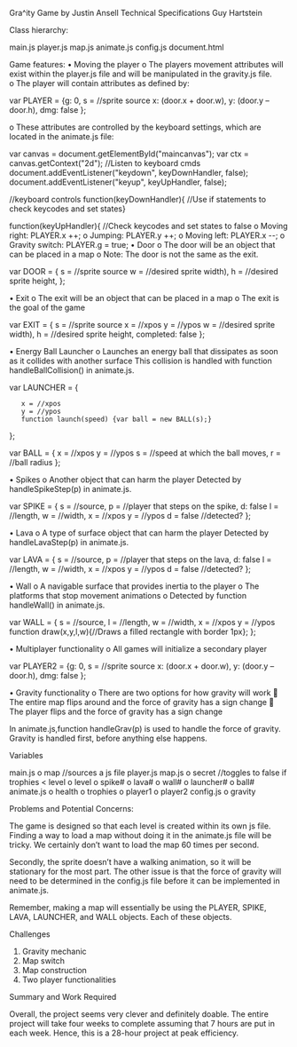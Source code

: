 Gra^ity Game by Justin Ansell
Technical Specifications
Guy Hartstein

Class hierarchy:  

main.js
player.js
map.js
animate.js 
config.js 
document.html

Game features:
•	Moving the player
  o	The players movement attributes will exist within the player.js file and will be manipulated in the gravity.js file.  
  o	The player will contain attributes as defined by:

var PLAYER = {g: 0, 
       s = //sprite source
       x: (door.x + door.w), 
       y: (door.y – door.h), 
       dmg: false
};

  o	 These attributes are controlled by the keyboard settings, which are located in the animate.js file:

var canvas = document.getElementById("maincanvas");
var ctx = canvas.getContext("2d");
//Listen to keyboard cmds
document.addEventListener("keydown", keyDownHandler, false);
document.addEventListener("keyup", keyUpHandler, false);

//keyboard controls
function(keyDownHandler){ //Use if statements to check keycodes and set states}

function(keyUpHandler){ //Check keycodes and set states to false
  o	Moving right: PLAYER.x ++; 
  o	Jumping: PLAYER.y ++;
  o	Moving left: PLAYER.x --;
  o	Gravity switch: PLAYER.g = true;
•	Door
  o	The door will be an object that can be placed in a map
  o	Note:  The door is not the same as the exit.

var DOOR = {
       s = //sprite source
       w = //desired sprite width), 
       h = //desired sprite height, 
};

•	Exit
  o	The exit will be an object that can be placed in a map
  o	The exit is the goal of the game

var EXIT = {
       s = //sprite source
       x = //xpos
       y = //ypos
       w = //desired sprite width), 
       h = //desired sprite height, 
       completed: false
};

•	Energy Ball Launcher
  o	Launches an energy ball that dissipates as soon as it collides with another surface
  This collision is handled with function handleBallCollision() in animate.js.

var LAUNCHER = {

       x = //xpos
       y = //ypos
       function launch(speed) {var ball = new BALL(s);}
};

var BALL = {
       x = //xpos
       y = //ypos
       s = //speed at which the ball moves, 
       r = //ball radius
};

•	Spikes
  o	Another object that can harm the player
  Detected by handleSpikeStep(p) in animate.js.

var SPIKE = {
       s = //source, p = //player that steps on the spike, d: false 
       l = //length,
       w = //width,
       x = //xpos
       y = //ypos
       d = false //detected?
};

•	Lava
  o	A type of surface object that can harm the player
  Detected by handleLavaStep(p) in animate.js.

var LAVA = {
       s = //source, p = //player that steps on the lava, d: false 
       l = //length,
       w = //width,
       x = //xpos
       y = //ypos
       d = false //detected?
 };

•	Wall
  o	A navigable surface that provides inertia to the player
  o	The platforms that stop movement animations
  o	Detected by function handleWall() in animate.js.

var WALL = {
       s = //source, 
       l = //length,
       w = //width,
       x = //xpos
       y = //ypos
       function draw(x,y,l,w){//Draws a filled rectangle with border 1px};
};

•	Multiplayer functionality
  o	All games will initialize a secondary player

var PLAYER2 = {g: 0, 
       s = //sprite source
       x: (door.x + door.w), 
       y: (door.y – door.h), 
       dmg: false
};

•	Gravity functionality
  o	There are two options for how gravity will work
    	The entire map flips around and the force of gravity has a sign change
    	The player flips and the force of gravity has a sign change

In animate.js,function handleGrav(p) is used to handle the force of gravity.  Gravity is handled first, before anything else happens.

Variables

main.js
  o	map //sources a js file
player.js
map.js
  o	secret //toggles to false if trophies < level
  o	level
  o	spike#
  o	lava#
  o	wall#
  o	launcher#
  o	ball#
animate.js 
  o	health
  o	trophies
  o	player1
  o	player2
config.js 
  o	gravity


Problems and Potential Concerns:

The game is designed so that each level is created within its own js file.  Finding a way to load a map without doing it in the animate.js file will be tricky.  We certainly don’t want to load the map 60 times per second. 

Secondly, the sprite doesn’t have a walking animation, so it will be stationary for the most part.  The other issue is that the force of gravity will need to be determined in the config.js file before it can be implemented in animate.js.  

Remember, making a map will essentially be using the PLAYER, SPIKE, LAVA, LAUNCHER, and WALL objects.  Each of these objects.  

Challenges
1.	Gravity mechanic
2.	Map switch
3.	Map construction
4.	Two player functionalities

Summary and Work Required

Overall, the project seems very clever and definitely doable.  The entire project will take four weeks to complete assuming that 7 hours are put in each week.  Hence, this is a 28-hour project at peak efficiency.  
